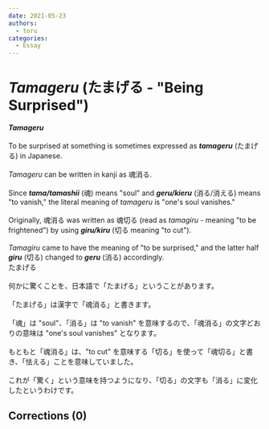 ```yaml
---
date: 2021-05-23
authors:
  - toru
categories:
  - Essay
---
```


<h1 id="subject_show"><strong><em>Tamageru</strong></em> (たまげる - "Being Surprised")</h1>
<div class="date" hidden>May 23, 2021 19:16</div>
<div id="post"><div id="body_show_ori">
<strong><em>Tamageru</strong></em><br/><br/>To be surprised at something is sometimes expressed as <strong><em>tamageru</em></strong> (たまげる) in Japanese.<br/><br/><em>Tamageru</em> can be written in kanji as 魂消る.<br/><br/>Since <strong><em>tama/tamashii</em></strong> (魂) means "soul" and <strong><em>geru/kieru</em></strong> (消る/消える) means "to vanish," the literal meaning of <em>tamageru</em> is "one's soul vanishes."<br/><br/>Originally, 魂消る was written as 魂切る (read as <em>tamagiru</em> - meaning "to be frightened") by using <strong><em>giru/kiru</em></strong> (切る meaning "to cut").<br/><br/><em>Tamagiru</em> came to have the meaning of "to be surprised," and the latter half <strong><em>giru</em></strong> (切る) changed to <strong><em>geru</em></strong> (消る) accordingly.
</div></div>

<!-- more -->

<div id="post_ja"><div id="body_show_mo">
たまげる<br/><br/>何かに驚くことを、日本語で「たまげる」ということがあります。<br/><br/>「たまげる」は漢字で「魂消る」と書きます。<br/><br/>「魂」は "soul"、「消る」は "to vanish" を意味するので、「魂消る」の文字どおりの意味は "one's soul vanishes" となります。<br/><br/>もともと「魂消る」は、"to cut" を意味する「切る」を使って「魂切る」と書き、「怯える」ことを意味していました。<br/><br/>これが「驚く」という意味を持つようになり、「切る」の文字も「消る」に変化したというわけです。
</div></div>

## Corrections (0)
